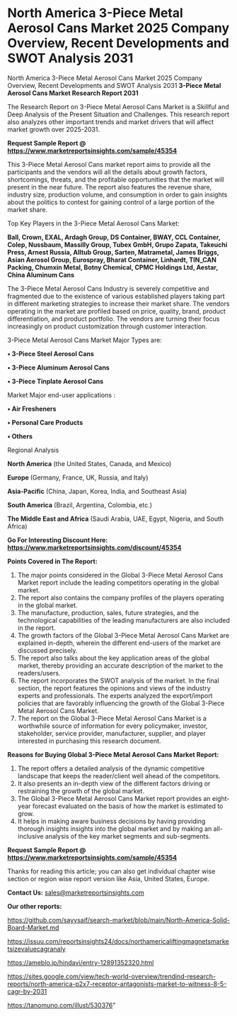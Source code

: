 # North America 3-Piece Metal Aerosol Cans Market 2025 Company Overview, Recent Developments and SWOT Analysis 2031
North America 3-Piece Metal Aerosol Cans Market 2025 Company Overview, Recent Developments and SWOT Analysis 2031
<strong>3-Piece Metal Aerosol Cans Market Research Report 2031</strong>

The Research Report on 3-Piece Metal Aerosol Cans Market is a Skillful and Deep Analysis of the Present Situation and Challenges. This research report also analyzes other important trends and market drivers that will affect market growth over 2025-2031.

<strong>Request Sample Report @ <a href=https://www.marketreportsinsights.com/sample/45354>https://www.marketreportsinsights.com/sample/45354</a></strong>

This 3-Piece Metal Aerosol Cans market report aims to provide all the participants and the vendors will all the details about growth factors, shortcomings, threats, and the profitable opportunities that the market will present in the near future. The report also features the revenue share, industry size, production volume, and consumption in order to gain insights about the politics to contest for gaining control of a large portion of the market share.

Top Key Players in the 3-Piece Metal Aerosol Cans Market:

<strong>Ball, Crown, EXAL, Ardagh Group, DS Container, BWAY, CCL Container, Colep, Nussbaum, Massilly Group, Tubex GmbH, Grupo Zapata, Takeuchi Press, Arnest Russia, Alltub Group, Sarten, Matrametal, James Briggs, Asian Aerosol Group, Eurospray, Bharat Container, Linhardt, TIN_CAN Packing, Chumxin Metal, Botny Chemical, CPMC Holdings Ltd, Aestar, China Aluminum Cans</strong>

The 3-Piece Metal Aerosol Cans Industry is severely competitive and fragmented due to the existence of various established players taking part in different marketing strategies to increase their market share. The vendors operating in the market are profiled based on price, quality, brand, product differentiation, and product portfolio. The vendors are turning their focus increasingly on product customization through customer interaction.

3-Piece Metal Aerosol Cans Market Major Types are:

<strong>•  3-Piece Steel Aerosol Cans

•  3-Piece Aluminum Aerosol Cans

•  3-Piece Tinplate Aerosol Cans</strong>

Market Major end-user applications :

<strong>•  Air Fresheners

•  Personal Care Products

•  Others</strong>

Regional Analysis

</u><strong><b>North America</b></strong> (the United States, Canada, and Mexico)

<strong><b>Europe </b></strong>(Germany, France, UK, Russia, and Italy)

<strong><b>Asia-Pacific</b></strong> (China, Japan, Korea, India, and Southeast Asia)

<strong><b>South America</b></strong> (Brazil, Argentina, Colombia, etc.)

<strong><b>The Middle East and Africa</b></strong> (Saudi Arabia, UAE, Egypt, Nigeria, and South Africa)

<strong>Go For Interesting Discount Here: <a href=https://www.marketreportsinsights.com/discount/45354>https://www.marketreportsinsights.com/discount/45354</a></strong>

<strong>Points Covered in The Report:</strong>
<ol>
  <li>The major points considered in the Global 3-Piece Metal Aerosol Cans Market report include the leading competitors operating in the global market.</li>
  <li>The report also contains the company profiles of the players operating in the global market.</li>
  <li>The manufacture, production, sales, future strategies, and the technological capabilities of the leading manufacturers are also included in the report.</li>
  <li>The growth factors of the Global 3-Piece Metal Aerosol Cans Market are explained in-depth, wherein the different end-users of the market are discussed precisely.</li>
  <li>The report also talks about the key application areas of the global market, thereby providing an accurate description of the market to the readers/users.</li>
  <li>The report incorporates the SWOT analysis of the market. In the final section, the report features the opinions and views of the industry experts and professionals. The experts analyzed the export/import policies that are favorably influencing the growth of the Global 3-Piece Metal Aerosol Cans Market.</li>
  <li>The report on the Global 3-Piece Metal Aerosol Cans Market is a worthwhile source of information for every policymaker, investor, stakeholder, service provider, manufacturer, supplier, and player interested in purchasing this research document.</li>
</ol>
<strong>Reasons for Buying Global 3-Piece Metal Aerosol Cans Market Report:</strong>

<ol>
  <li>The report offers a detailed analysis of the dynamic competitive landscape that keeps the reader/client well ahead of the competitors.</li>
  <li>It also presents an in-depth view of the different factors driving or restraining the growth of the global market.</li>
  <li>The Global 3-Piece Metal Aerosol Cans Market report provides an eight-year forecast evaluated on the basis of how the market is estimated to grow.</li>
  <li>It helps in making aware business decisions by having providing thorough insights insights into the global market and by making an all-inclusive analysis of the key market segments and sub-segments.</li>
</ol>
<strong>Request Sample Report @ <a href=https://www.marketreportsinsights.com/sample/45354>https://www.marketreportsinsights.com/sample/45354</a></strong>


Thanks for reading this article; you can also get individual chapter wise section or region wise report version like Asia, United States, Europe.

<strong>Contact Us:</strong>
sales@marketreportsinsights.com

<strong>Our other reports:</strong>

<a href=https://github.com/sayysaif/search-market/blob/main/North-America-Solid-Board-Market.md>https://github.com/sayysaif/search-market/blob/main/North-America-Solid-Board-Market.md</a>

<a href=https://issuu.com/reportsinsights24/docs/northamericaliftingmagnetsmarketsizevaluecagranaly>https://issuu.com/reportsinsights24/docs/northamericaliftingmagnetsmarketsizevaluecagranaly</a>

<a href=https://ameblo.jp/hindavi/entry-12891352320.html>https://ameblo.jp/hindavi/entry-12891352320.html</a>

<a href=https://sites.google.com/view/tech-world-overview/trendind-research-reports/north-america-p2x7-receptor-antagonists-market-to-witness-8-5-cagr-by-2031>https://sites.google.com/view/tech-world-overview/trendind-research-reports/north-america-p2x7-receptor-antagonists-market-to-witness-8-5-cagr-by-2031</a>

<a href=https://tanomuno.com/illust/530376>https://tanomuno.com/illust/530376</a>"
